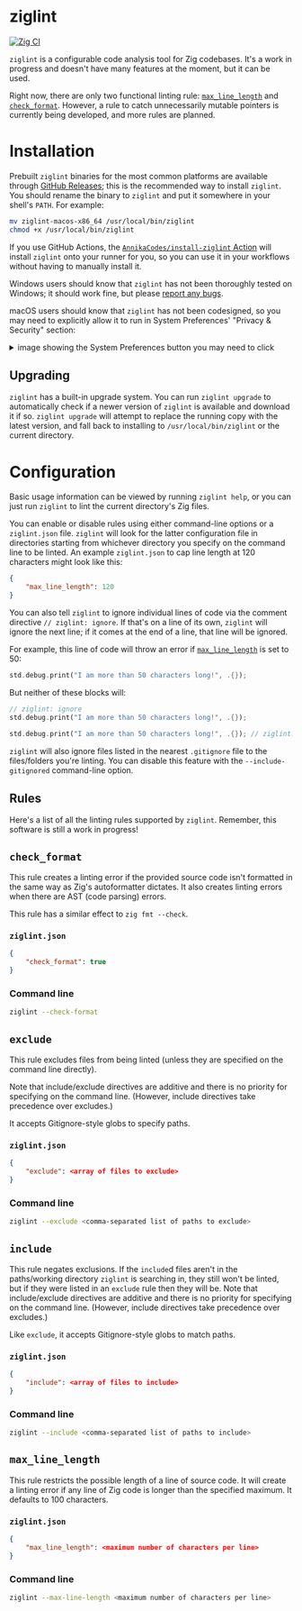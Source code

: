 # ziglint
[![Zig CI](https://github.com/AnnikaCodes/ziglint/actions/workflows/ci.yml/badge.svg)](https://github.com/AnnikaCodes/ziglint/actions/workflows/ci.yml)

`ziglint` is a configurable code analysis tool for Zig codebases. It's a work in progress and doesn't have many features at the moment, but it can be used.

Right now, there are only two functional linting rule: [`max_line_length`](#max_line_length) and [`check_format`](#check_format). However, a rule to catch unnecessarily mutable pointers is currently being developed, and more rules are planned.

# Installation
Prebuilt `ziglint` binaries for the most common platforms are available through [GitHub Releases](https://github.com/AnnikaCodes/ziglint/releases/latest); this is the recommended way to install `ziglint`.
You should rename the binary to `ziglint` and put it somewhere in your shell's `PATH`. For example:
```bash
mv ziglint-macos-x86_64 /usr/local/bin/ziglint
chmod +x /usr/local/bin/ziglint
```

If you use GitHub Actions, the [`AnnikaCodes/install-ziglint` Action](https://github.com/marketplace/actions/install-ziglint) will install `ziglint` onto your runner for you, so you can use it in your workflows without having to manually install it.

Windows users should know that `ziglint` has not been thoroughly tested on Windows; it should work fine, but please [report any bugs](https://github.com/AnnikaCodes/ziglint/issues/new).

macOS users should know that `ziglint` has not been codesigned, so you may need to explicitly allow it to run in System Preferences' "Privacy & Security" section: <details>
    <summary>image showing the System Preferences button you may need to click</summary>
    ![image](https://github.com/AnnikaCodes/ziglint/assets/56906084/a2914cba-9356-4eaa-a3d3-37ee816a5d74)
</details>


## Upgrading
`ziglint` has a built-in upgrade system.
You can run `ziglint upgrade` to automatically check if a newer version of `ziglint` is available and download it if so.
`ziglint upgrade` will attempt to replace the running copy with the latest version, and fall back to installing to `/usr/local/bin/ziglint` or the current directory.

# Configuration
Basic usage information can be viewed by running `ziglint help`, or you can just run `ziglint` to lint the current directory's Zig files.

You can enable or disable rules using either command-line options or a `ziglint.json` file. `ziglint` will look for the latter configuration file in directories starting from whichever directory you specify on the command line to be linted. An example `ziglint.json` to cap line length at 120 characters might look like this:
```json
{
    "max_line_length": 120
}
```

You can also tell `ziglint` to ignore individual lines of code via the comment directive `// ziglint: ignore`. If that's on a line of its own, `ziglint` will ignore the next line; if it comes at the end of a line, that line will be ignored.

For example, this line of code will throw an error if [`max_line_length`](#max_line_length) is set to 50:
```rust
std.debug.print("I am more than 50 characters long!", .{});
```
But neither of these blocks will:
```rust
// ziglint: ignore
std.debug.print("I am more than 50 characters long!", .{});
```
```rust
std.debug.print("I am more than 50 characters long!", .{}); // ziglint: ignore
```

`ziglint` will also ignore files listed in the nearest `.gitignore` file to the files/folders you're linting.
You can disable this feature with the `--include-gitignored` command-line option.
## Rules
Here's a list of all the linting rules supported by `ziglint`. Remember, this software is still a work in progress!

## `check_format`
This rule creates a linting error if the provided source code isn't formatted in the same way as Zig's autoformatter dictates. It also creates linting errors when there are AST (code parsing) errors.

This rule has a similar effect to `zig fmt --check`.
### `ziglint.json`
```json
{
    "check_format": true
}
```
### Command line
```bash
ziglint --check-format
```

## `exclude`
This rule excludes files from being linted (unless they are specified on the command line directly).

Note that include/exclude directives are additive and there is no priority for specifying on the command line. (However, include directives take precedence over excludes.)

It accepts Gitignore-style globs to specify paths.
### `ziglint.json`
```json
{
    "exclude": <array of files to exclude>
}
```
### Command line
```bash
ziglint --exclude <comma-separated list of paths to exclude>
```

## `include`
This rule negates exclusions. If the `include`d files aren't in the paths/working directory `ziglint` is searching in, they still won't be linted, but if they were listed in an `exclude` rule then they will be.
Note that include/exclude directives are additive and there is no priority for specifying on the command line. (However, include directives take precedence over excludes.)

Like `exclude`, it accepts Gitignore-style globs to match paths.
### `ziglint.json`
```json
{
    "include": <array of files to include>
}
```
### Command line
```bash
ziglint --include <comma-separated list of paths to include>
```

## `max_line_length`
This rule restricts the possible length of a line of source code. It will create a linting error if any line of Zig code is longer than the specified maximum. It defaults to 100 characters.
### `ziglint.json`
```json
{
    "max_line_length": <maximum number of characters per line>
}
```
### Command line
```bash
ziglint --max-line-length <maximum number of characters per line>
```
